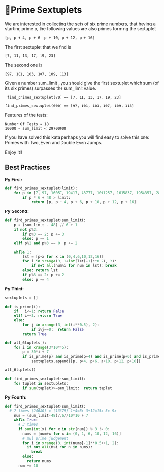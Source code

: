 # 🏦Prime Sextuplets

We are interested in collecting the sets of six prime numbers, that having a starting prime p, the following values are also primes forming the sextuplet
~~~
[p, p + 4, p + 6, p + 10, p + 12, p + 16]
~~~
The first sextuplet that we find is
~~~
[7, 11, 13, 17, 19, 23]
~~~
The second one is
~~~
[97, 101, 103, 107, 109, 113]
~~~
Given a number
sum_limit
, you should give the first sextuplet which sum (of its six primes) surpasses the sum_limit value.
~~~
 find_primes_sextuplet(70) == [7, 11, 13, 17, 19, 23]

find_primes_sextuplet(600) == [97, 101, 103, 107, 109, 113]
~~~
Features of the tests:
~~~
Number Of Tests = 18
10000 < sum_limit < 29700000
~~~
If you have solved this kata perhaps you will find easy to solve this one: Primes with Two, Even and Double Even Jumps.

Enjoy it!!

## Best Practices

**Py First:**
~~~py
def find_primes_sextuplet(limit):
    for p in [7, 97, 16057, 19417, 43777, 1091257, 1615837, 1954357, 2822707, 2839927, 3243337, 3400207, 6005887]:
        if p * 6 + 48 > limit:
            return [p, p + 4, p + 6, p + 10, p + 12, p + 16]
~~~

**Py Second:**
~~~py
def find_primes_sextuplet(sum_limit):
    p = (sum_limit - 48) // 6 + 1
    if not p%2:
        if p%3 == 2: p += 3
        else: p += 1
    elif p%2 and p%3 == 0: p += 2

    while 1:
        lst = [p+x for x in (0,4,6,10,12,16)]
        for i in xrange(3, 1+int(lst[-1]**0.5), 2):
            if not all(num%i for num in lst): break
        else: return lst
        if p%3 == 2: p += 2
        else: p += 4

~~~

**Py Third:**
~~~py
sextuplets = []

def is_prime(i):
    if   i<=1: return False
    elif i==2: return True
    else:
        for j in xrange(3, int(i**0.5), 2):
            if i%j==0:  return False
        return True    

def all_6tuplets():
    for i in xrange(3*10**5):
        p = 30*i + 7
        if is_prime(p) and is_prime(p+4) and is_prime(p+6) and is_prime(p+10) and is_prime(p+12) and is_prime(p+16):
            sextuplets.append([p, p+4, p+6, p+10, p+12, p+16])

all_6tuplets()

def find_primes_sextuplet(sum_limit):
    for tuplet in sextuplets:
        if sum(tuplet)>=sum_limit:  return tuplet
~~~

**Py Fourth:**
~~~py
def find_primes_sextuplet(sum_limit):
  # 7 times (24680) x (13579) 1+4=5x 3+12=15x 5x 9x
    num = (sum_limit-48)//6//10*10 + 7
    while True:
      # 3 times
      if sum(int(x) for x in str(num)) % 3 != 0:
        nums = [num+x for x in (0, 4, 6, 10, 12, 16)]
        # mul prime judgement
        for i in xrange(3, int(nums[-1]**0.5)+1, 2):
          if not all(n%i for n in nums):
            break
        else:
          return nums
      num += 10
~~~
